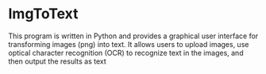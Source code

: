 # ImgToText
This program is written in Python and provides a graphical user interface for transforming images (png) into text. It allows users to upload images, use optical character recognition (OCR) to recognize text in the images, and then output the results as text
